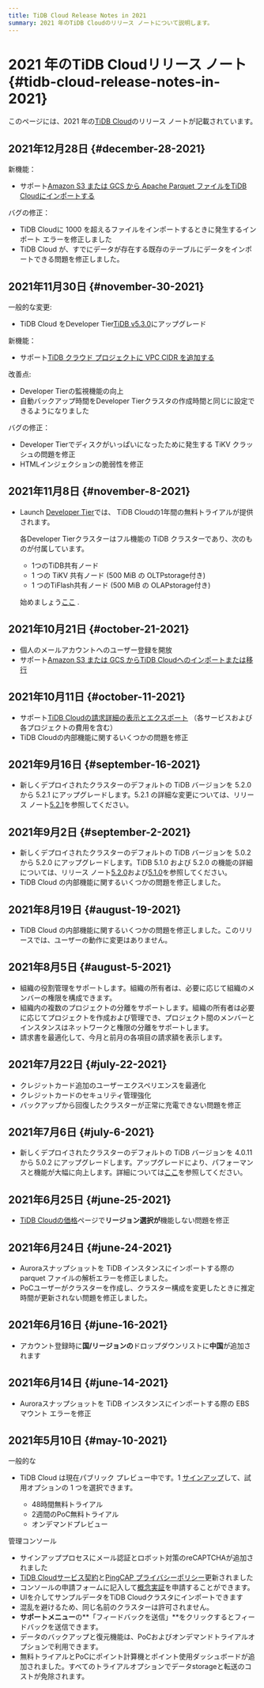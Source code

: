 ```yaml
---
title: TiDB Cloud Release Notes in 2021
summary: 2021 年のTiDB Cloudのリリース ノートについて説明します。
---
```


# 2021 年のTiDB Cloudリリース ノート {#tidb-cloud-release-notes-in-2021}

このページには、2021 年の[TiDB Cloud](https://www.pingcap.com/tidb-cloud/)のリリース ノートが記載されています。

## 2021年12月28日 {#december-28-2021}

新機能：

-   サポート[Amazon S3 または GCS から Apache Parquet ファイルをTiDB Cloudにインポートする](/tidb-cloud/import-parquet-files.md)

バグの修正：

-   TiDB Cloudに 1000 を超えるファイルをインポートするときに発生するインポート エラーを修正しました
-   TiDB Cloud が、すでにデータが存在する既存のテーブルにデータをインポートできる問題を修正しました。

## 2021年11月30日 {#november-30-2021}

一般的な変更:

-   TiDB Cloud をDeveloper Tier[TiDB v5.3.0](https://docs.pingcap.com/tidb/stable/release-5.3.0)にアップグレード

新機能：

-   サポート[TiDB クラウド プロジェクトに VPC CIDR を追加する](/tidb-cloud/set-up-vpc-peering-connections.md)

改善点:

-   Developer Tierの監視機能の向上
-   自動バックアップ時間をDeveloper Tierクラスタの作成時間と同じに設定できるようになりました

バグの修正：

-   Developer Tierでディスクがいっぱいになったために発生する TiKV クラッシュの問題を修正
-   HTMLインジェクションの脆弱性を修正

## 2021年11月8日 {#november-8-2021}

-   Launch [Developer Tier](/tidb-cloud/select-cluster-tier.md#tidb-serverless)では、 TiDB Cloudの1年間の無料トライアルが提供されます。

    各Developer Tierクラスターはフル機能の TiDB クラスターであり、次のものが付属しています。

    -   1つのTiDB共有ノード
    -   1 つの TiKV 共有ノード (500 MiB の OLTPstorage付き)
    -   1 つのTiFlash共有ノード (500 MiB の OLAPstorage付き)

    始めましょう[ここ](/tidb-cloud/tidb-cloud-quickstart.md) .

## 2021年10月21日 {#october-21-2021}

-   個人のメールアカウントへのユーザー登録を開放
-   サポート[Amazon S3 または GCS からTiDB Cloudへのインポートまたは移行](/tidb-cloud/import-csv-files.md)

## 2021年10月11日 {#october-11-2021}

-   サポート[TiDB Cloudの請求詳細の表示とエクスポート](/tidb-cloud/tidb-cloud-billing.md#billing-details) （各サービスおよび各プロジェクトの費用を含む）
-   TiDB Cloudの内部機能に関するいくつかの問題を修正

## 2021年9月16日 {#september-16-2021}

-   新しくデプロイされたクラスターのデフォルトの TiDB バージョンを 5.2.0 から 5.2.1 にアップグレードします。5.2.1 の詳細な変更については、リリース ノート[5.2.1](https://docs.pingcap.com/tidb/stable/release-5.2.1)を参照してください。

## 2021年9月2日 {#september-2-2021}

-   新しくデプロイされたクラスターのデフォルトの TiDB バージョンを 5.0.2 から 5.2.0 にアップグレードします。TiDB 5.1.0 および 5.2.0 の機能の詳細については、リリース ノート[5.2.0](https://docs.pingcap.com/tidb/stable/release-5.2.0)および[5.1.0](https://docs.pingcap.com/tidb/stable/release-5.1.0)を参照してください。
-   TiDB Cloud の内部機能に関するいくつかの問題を修正しました。

## 2021年8月19日 {#august-19-2021}

-   TiDB Cloud の内部機能に関するいくつかの問題を修正しました。このリリースでは、ユーザーの動作に変更はありません。

## 2021年8月5日 {#august-5-2021}

-   組織の役割管理をサポートします。組織の所有者は、必要に応じて組織のメンバーの権限を構成できます。
-   組織内の複数のプロジェクトの分離をサポートします。組織の所有者は必要に応じてプロジェクトを作成および管理でき、プロジェクト間のメンバーとインスタンスはネットワークと権限の分離をサポートします。
-   請求書を最適化して、今月と前月の各項目の請求額を表示します。

## 2021年7月22日 {#july-22-2021}

-   クレジットカード追加のユーザーエクスペリエンスを最適化
-   クレジットカードのセキュリティ管理強化
-   バックアップから回復したクラスターが正常に充電できない問題を修正

## 2021年7月6日 {#july-6-2021}

-   新しくデプロイされたクラスターのデフォルトの TiDB バージョンを 4.0.11 から 5.0.2 にアップグレードします。アップグレードにより、パフォーマンスと機能が大幅に向上します。詳細については[ここ](https://docs.pingcap.com/tidb/stable/release-5.0.0)を参照してください。

## 2021年6月25日 {#june-25-2021}

-   [TiDB Cloudの価格](https://www.pingcap.com/pricing/)ページで**リージョン選択が**機能しない問題を修正

## 2021年6月24日 {#june-24-2021}

-   Auroraスナップショットを TiDB インスタンスにインポートする際の parquet ファイルの解析エラーを修正しました。
-   PoCユーザーがクラスターを作成し、クラスター構成を変更したときに推定時間が更新されない問題を修正しました。

## 2021年6月16日 {#june-16-2021}

-   アカウント登録時に**国/リージョンの**ドロップダウンリストに**中国**が追加されます

## 2021年6月14日 {#june-14-2021}

-   Auroraスナップショットを TiDB インスタンスにインポートする際の EBS マウント エラーを修正

## 2021年5月10日 {#may-10-2021}

一般的な

-   TiDB Cloud は現在パブリック プレビュー中です。1 [サインアップ](https://tidbcloud.com/signup)して、試用オプションの 1 つを選択できます。

    -   48時間無料トライアル
    -   2週間のPoC無料トライアル
    -   オンデマンドプレビュー

管理コンソール

-   サインアッププロセスにメール認証とロボット対策のreCAPTCHAが追加されました
-   [TiDB Cloudサービス契約](https://pingcap.com/legal/tidb-cloud-services-agreement)と[PingCAP プライバシーポリシー](https://pingcap.com/legal/privacy-policy/)更新されました
-   コンソールの申請フォームに記入して[概念実証](/tidb-cloud/tidb-cloud-poc.md)を申請することができます。
-   UIを介してサンプルデータをTiDB Cloudクラスタにインポートできます
-   混乱を避けるため、同じ名前のクラスターは許可されません。
-   **サポートメニュー**の**「フィードバックを送信」**をクリックするとフィードバックを送信できます。
-   データのバックアップと復元機能は、PoCおよびオンデマンドトライアルオプションで利用できます。
-   無料トライアルとPoCにポイント計算機とポイント使用ダッシュボードが追加されました。すべてのトライアルオプションでデータstorageと転送のコストが免除されます。
